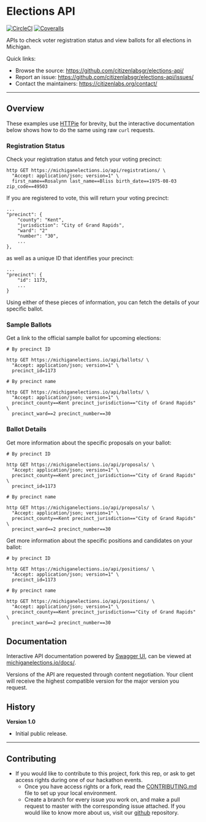 # Elections API

[![CircleCI](https://img.shields.io/circleci/build/github/citizenlabsgr/elections-api)](https://circleci.com/gh/citizenlabsgr/elections-api)
[![Coveralls](https://img.shields.io/coveralls/github/citizenlabsgr/elections-api)](https://coveralls.io/github/citizenlabsgr/elections-api)

<!-- content -->

APIs to check voter registration status and view ballots for all elections in Michigan.

Quick links:

- Browse the source: https://github.com/citizenlabsgr/elections-api/
- Report an issue: https://github.com/citizenlabsgr/elections-api/issues/
- Contact the maintainers: https://citizenlabs.org/contact/

---

## Overview

These examples use [HTTPie](https://httpie.org/) for brevity, but the interactive documentation below shows how to do the same using raw `curl` requests.

### Registration Status

Check your registration status and fetch your voting precinct:

```
http GET https://michiganelections.io/api/registrations/ \
  "Accept: application/json; version=1" \
  first_name==Rosalynn last_name==Bliss birth_date==1975-08-03 zip_code==49503
```

If you are registered to vote, this will return your voting precinct:

```
...
"precinct": {
    "county": "Kent",
    "jurisdiction": "City of Grand Rapids",
    "ward": "2"
    "number": "30",
    ...
},
```

as well as a unique ID that identifies your precinct:

```
...
"precinct": {
    "id": 1173,
    ...
}
```

Using either of these pieces of information, you can fetch the details of your specific ballot.

### Sample Ballots

Get a link to the official sample ballot for upcoming elections:

```
# By precinct ID

http GET https://michiganelections.io/api/ballots/ \
  "Accept: application/json; version=1" \
  precinct_id=1173
```

```
# By precinct name

http GET https://michiganelections.io/api/ballots/ \
  "Accept: application/json; version=1" \
  precinct_county==Kent precinct_jurisdiction=="City of Grand Rapids" \
  precinct_ward==2 precinct_number==30
```

### Ballot Details

Get more information about the specific proposals on your ballot:

```
# By precinct ID

http GET https://michiganelections.io/api/proposals/ \
  "Accept: application/json; version=1" \
  precinct_county==Kent precinct_jurisdiction=="City of Grand Rapids" \
  precinct_id=1173
```

```
# By precinct name

http GET https://michiganelections.io/api/proposals/ \
  "Accept: application/json; version=1" \
  precinct_county==Kent precinct_jurisdiction=="City of Grand Rapids" \
  precinct_ward==2 precinct_number==30
```

Get more information about the specific positions and candidates on your ballot:

```
# by precinct ID

http GET https://michiganelections.io/api/positions/ \
  "Accept: application/json; version=1" \
  precinct_id=1173
```

```
# By precinct name

http GET https://michiganelections.io/api/positions/ \
  "Accept: application/json; version=1" \
  precinct_county==Kent precinct_jurisdiction=="City of Grand Rapids" \
  precinct_ward==2 precinct_number==30
```

## Documentation

Interactive API documentation powered by [Swagger UI](https://swagger.io/tools/swagger-ui/), can be viewed at <a href="https://michiganelections.io/docs/">michiganelections.io/docs/</a>.

Versions of the API are requested through content negotiation. Your client will receive the highest compatible version for the major version you request.

## History

**Version 1.0**

- Initial public release.

---

## Contributing

- If you would like to contribute to this project, fork this rep, or ask to get access rights during one of our hackathon events.
  - Once you have access rights or a fork, read the [CONTRIBUTING.md](https://github.com/citizenlabsgr/elections-api/blob/master/CONTRIBUTING.md) file to set up your local environment.
  - Create a branch for every issue you work on, and make a pull request to master with the corresponding issue attached.
    If you would like to know more about us, visit our [github](https://github.com/citizenlabsgr/read-first) repository.
